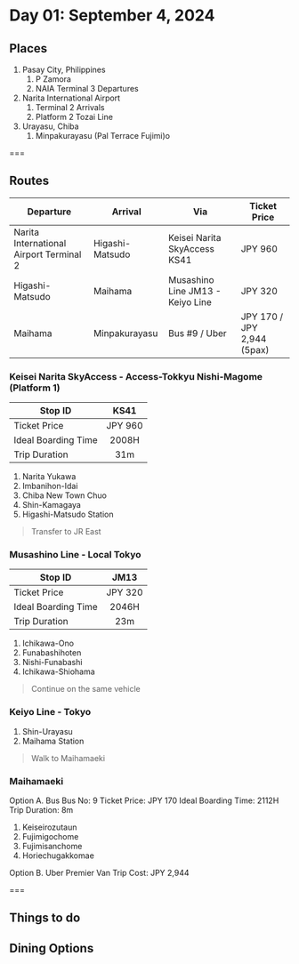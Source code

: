 # Day 01: September 4, 2024

## Places
1. Pasay City, Philippines
    1. P Zamora
    2. NAIA Terminal 3 Departures
2. Narita International Airport
    1. Terminal 2 Arrivals
    2. Platform 2 Tozai Line
3. Urayasu, Chiba
    1. Minpakurayasu (Pal Terrace Fujimi)o

===

## Routes

| Departure | Arrival | Via | Ticket Price |
| --- | --- | --- | --- |
| Narita International Airport Terminal 2 | Higashi-Matsudo | Keisei Narita SkyAccess KS41 | JPY 960 |
| Higashi-Matsudo | Maihama | Musashino Line JM13 - Keiyo Line | JPY 320 |
| Maihama | Minpakurayasu | Bus #9 / Uber | JPY 170 / JPY 2,944 (5pax) |

### Keisei Narita SkyAccess - Access-Tokkyu Nishi-Magome (**Platform 1**)
| Stop ID | **KS41** |
| --- | :---: |
| Ticket Price | JPY 960 |
| Ideal Boarding Time | 2008H |
| Trip Duration | 31m |

1. Narita Yukawa
2. Imbanihon-Idai
3. Chiba New Town Chuo
4. Shin-Kamagaya
5. Higashi-Matsudo Station

> Transfer to JR East

### Musashino Line - Local Tokyo
| Stop ID | **JM13** |
| --- | :---: |
| Ticket Price | JPY 320 |
| Ideal Boarding Time | 2046H |
| Trip Duration | 23m |

1. Ichikawa-Ono
2. Funabashihoten
3. Nishi-Funabashi
4. Ichikawa-Shiohama

> Continue on the same vehicle

### Keiyo Line - Tokyo
1. Shin-Urayasu
2. Maihama Station

> Walk to Maihamaeki

### Maihamaeki

Option A. Bus
Bus No: 9
Ticket Price: JPY 170
Ideal Boarding Time: 2112H
Trip Duration: 8m
1. Keiseirozutaun
2. Fujimigochome
3. Fujimisanchome
4. Horiechugakkomae

Option B. Uber Premier Van
Trip Cost: JPY 2,944

===


## Things to do

## Dining Options
